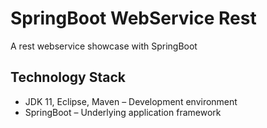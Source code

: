 # SpringBoot WebService Rest
A rest webservice showcase with SpringBoot

## Technology Stack
- JDK 11, Eclipse, Maven – Development environment
- SpringBoot – Underlying application framework
